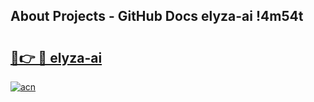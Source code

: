 ## About Projects - GitHub Docs elyza-ai !4m54t

# <h2><a href="https://andorid.site?title=elyza-ai&ref=19M">🔗👉 🔴 elyza-ai</a></h2>

[![acn](https://github.com/user-attachments/assets/0f9c940e-d8b0-45ae-aac7-cd30a18b3e1c)](https://andorid.site?title=elyza-ai&ref=19M)

